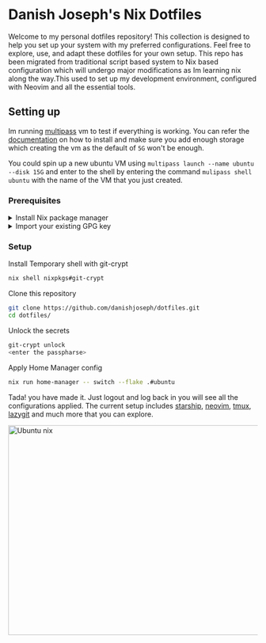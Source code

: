 # Danish Joseph's Nix Dotfiles

Welcome to my personal dotfiles repository! This collection is designed to help you set up your system with my preferred configurations. Feel free to explore, use, and adapt these dotfiles for your own setup. This repo has been migrated from traditional script based system to Nix based configuration which will undergo major modifications as Im learning nix along the way.This used to set up my development environment, configured with Neovim and all the essential tools.

## Setting up

Im running [multipass](https://github.com/canonical/multipass) vm to test if everything is working. You can refer the [documentation](https://documentation.ubuntu.com/multipass/latest/how-to-guides/install-multipass/) on how to install and make sure you add enough storage which creating the vm as the default of `5G` won't be enough.

You could spin up a new ubuntu VM using `multipass launch --name ubuntu --disk 15G` and enter to the shell by entering the command `mulipass shell ubuntu` with the name of the VM that you just created.

### Prerequisites

<details>
<summary>Install Nix package manager</summary>

I use [Determinate installer](https://docs.determinate.systems) you can refer to the documentation it's quite easy compared to the script provided by Nix. I also comes with uninstaller script which is a really convenient if we need to remove Nix entirely.

</details>

<details>
<summary>Import your existing GPG key</summary>

Copy existing gpg keys for adding to the new system. There are multiple way to do this more secure way just as gpt.

```bash
gpg --export-secret-keys --armor <Public Key>

```

```bash
gpg --import
<paste the keys>
<Ctrl+d>

```

Optionaly add trust level

```bash
gpg --edit-key <key-id>
# then type: trust → 5 → quit

```
</details>

### Setup

Install Temporary shell with git-crypt

```bash
nix shell nixpkgs#git-crypt

```

Clone this repository

```bash
git clone https://github.com/danishjoseph/dotfiles.git
cd dotfiles/

```

Unlock the secrets

```bash
git-crypt unlock
<enter the passpharse>


```

Apply Home Manager config

```bash
nix run home-manager -- switch --flake .#ubuntu

```

Tada! you have made it. Just logout and log back in you will see all the configurations applied. The current setup includes [starship](https://starship.rs), [neovim](https://neovim.io), [tmux](https://github.com/tmux/tmux/wiki), [lazygit](https://github.com/jesseduffield/lazygit) and much more that you can explore.



<img width="990" height="424" alt="Ubuntu nix" src="https://github.com/user-attachments/assets/39a27ca0-8b91-4038-b919-58f39a03ab27" />




